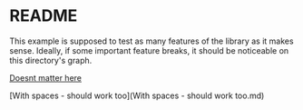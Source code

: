 # README

This example is supposed to test as many features of the library as it makes sense. Ideally, if some important feature breaks, it should be noticeable on this directory's graph.

[Doesnt matter here](next.md)

[With spaces - should work too](With spaces - should work too.md)
